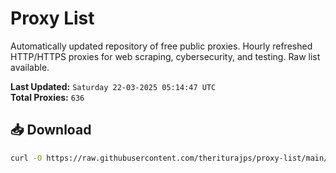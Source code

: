 # Proxy List

Automatically updated repository of free public proxies. Hourly refreshed HTTP/HTTPS proxies for web scraping, cybersecurity, and testing. Raw list available.

**Last Updated:** `Saturday 22-03-2025 05:14:47 UTC`  
**Total Proxies:** `636`

## 📥 Download
```bash
curl -O https://raw.githubusercontent.com/theriturajps/proxy-list/main/proxies.txt
